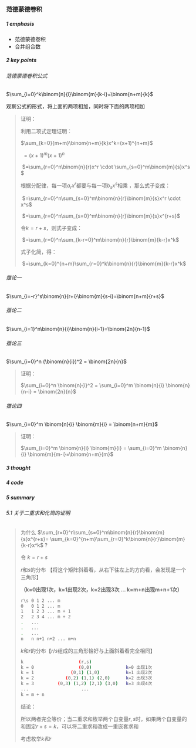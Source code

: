 ### 范德蒙德卷积 

##### 1 emphasis

* 范德蒙德卷积
* 合并组合数



##### 2 key points

###### 范德蒙德卷积公式

$\sum_{i=0}^k\binom{n}{i}\binom{m}{k-i}=\binom{n+m}{k}$

观察公式的形式，将上面的两项相加，同时将下面的两项相加

> 证明：
>
>  利用二项式定理证明：
>
> $\sum_{k=0}{m+m}\binom{n+m}{k}x^k=(x+1)^{n+m}$
>
> ​										$=(x+1)^m(x+1)^n$
>
> ​										$=\sum_{r=0}^n\binom{n}{r}x^r \cdot \sum_{s=0}^m\binom{m}{s}x^s $
>
> 根据分配律，每一项$a_rx^r$都要与每一项$b_sx^s$相乘 ，那么式子变成：
>
> ​										$=\sum_{r=0}^n\sum_{s=0}^m\binom{n}{r}\binom{m}{s}x^r \cdot x^s$
>
> ​										$=\sum_{r=0}^n\sum_{s=0}^m\binom{n}{r}\binom{m}{s}x^{r+s}$
>
> 令$k=r+s$，则式子变成：
>
> ​										$=\sum_{r=0}^n\sum_{k-r=0}^m\binom{n}{r}\binom{m}{k-r}x^k$
>
> 式子化简，得：
>
> ​										$=\sum_{k=0}^{n+m}\sum_{r=0}^k\binom{n}{r}\binom{m}{k-r}x^k$



###### 推论一

$\sum_{i=-r}^s\binom{n}{r+i}\binom{m}{s-i}=\binom{n+m}{r+s}$



###### 推论二

$\sum_{i=1}^n\binom{n}{i}\binom{n}{i-1}=\binom{2n}{n-1}$





###### 推论三

$\sum_{i=0}^n (\binom{n}{i})^2  = \binom{2n}{n}$

> 证明：
>
> $\sum_{i=0}^n \binom{n}{i}^2 = \sum_{i=0}^m \binom{n}{i} \binom{n}{n-i} = \binom{2n}{n}$



######  推论四

$\sum_{i=0}^m \binom{n}{i} \binom{m}{i} = \binom{n+m}{m}$

> 证明：
>
> $\sum_{i=0}^m \binom{n}{i} \binom{m}{i} = \sum_{i=0}^m \binom{n}{i} \binom{m}{m-i}=\binom{n+m}{m}$



##### 3 thought



##### 4 code



##### 5 summary

###### 5.1 关于二重求和化简的证明

> 为什么 $\sum_{r=0}^n\sum_{s=0}^m\binom{n}{r}\binom{m}{s}x^{r+s}= \sum_{k=0}^{n+m}\sum_{r=0}^k\binom{n}{r}\binom{m}{k-r}x^k$ ?
>
> 令 $k=r+s$
>
> 
>
> $r$和$s$的分布 【将这个矩阵斜着看，从右下往左上的方向看，会发现是一个三角形】
>
> **（k=0出现1次，k=1出现2次，k=2出现3次 ... k=m+n出现m+n+1次）**
>
> ```sh
> r\s 0 1 2 ... m
> 0   0 1 2 ... m
> 1   1 2 3 ... m + 1
> 2   2 3 4 ... m + 2
> .   ...
> .   ...
> .   ...
> n   n n+1 n+2 ... m+n
> ```
>
> 
>
> $k$和$r$的分布【$r/s$组成的三角形恰好与上面斜着看完全相同】
>
> ```sh
> k                     (r,s)
> k = 0                 (0,0)             k=0 出现1次
> k = 1              (0,1) (1,0)          k=1 出现2次
> k = 2            (0,2) (1,1) (2,0)      k=2 出现3次
> k = 3         (0,3) (1,2) (2,1) (3,0)   k=3 出现4次
> ...                    ...
> k = m + n 
> ```
>
> 
>
> 结论：
>
> 所以两者完全等价；当二重求和枚举两个自变量$r,s$时，如果两个自变量的和固定$r+s=k$，可以将二重求和改成一重嵌套求和
>
> 考虑枚举$k和r$







